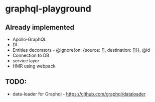 # graphql-playground

## Already implemented

- Apollo-GraphQL
- DI
- Entities decorators - @ignore{on: {source: [], destination: []}}, @id
- Connection to DB
- service layer
- HMR using webpack

## TODO:

- data-loader for Graphql - https://github.com/graphql/dataloader
